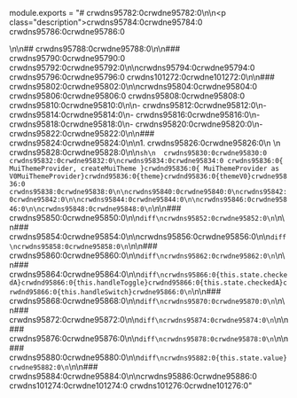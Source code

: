 module.exports = "# crwdns95782:0crwdne95782:0\n\n<p class=\"description\">crwdns95784:0crwdne95784:0 crwdns95786:0crwdne95786:0</p>\n\n## crwdns95788:0crwdne95788:0\n\n### crwdns95790:0crwdne95790:0 crwdns95792:0crwdne95792:0\n\ncrwdns95794:0crwdne95794:0 crwdns95796:0crwdne95796:0 crwdns101272:0crwdne101272:0\n\n### crwdns95802:0crwdne95802:0\n\ncrwdns95804:0crwdne95804:0 crwdns95806:0crwdne95806:0 crwdns95808:0crwdne95808:0 crwdns95810:0crwdne95810:0\n\n- crwdns95812:0crwdne95812:0\n- crwdns95814:0crwdne95814:0\n- crwdns95816:0crwdne95816:0\n- crwdns95818:0crwdne95818:0\n- crwdns95820:0crwdne95820:0\n- crwdns95822:0crwdne95822:0\n\n### crwdns95824:0crwdne95824:0\n\n1. crwdns95826:0crwdne95826:0\n    \n    crwdns95828:0crwdne95828:0\n\n```sh\n  crwdns95830:0crwdne95830:0 crwdns95832:0crwdne95832:0\ncrwdns95834:0crwdne95834:0 crwdns95836:0{ MuiThemeProvider, createMuiTheme }crwdnd95836:0{ MuiThemeProvider as V0MuiThemeProvider}crwdnd95836:0{theme}crwdnd95836:0{themeV0}crwdne95836:0 crwdns95838:0crwdne95838:0\n\ncrwdns95840:0crwdne95840:0\ncrwdns95842:0crwdne95842:0\n\ncrwdns95844:0crwdne95844:0\n\ncrwdns95846:0crwdne95846:0\n\ncrwdns95848:0crwdne95848:0\n```\n\n### crwdns95850:0crwdne95850:0\n\n```diff\ncrwdns95852:0crwdne95852:0\n```\n\n### crwdns95854:0crwdne95854:0\n\ncrwdns95856:0crwdne95856:0\n\n```diff\ncrwdns95858:0crwdne95858:0\n```\n\n### crwdns95860:0crwdne95860:0\n\n```diff\ncrwdns95862:0crwdne95862:0\n```\n\n### crwdns95864:0crwdne95864:0\n\n```diff\ncrwdns95866:0{this.state.checkedA}crwdnd95866:0{this.handleToggle}crwdnd95866:0{this.state.checkedA}crwdnd95866:0{this.handleSwitch}crwdne95866:0\n```\n\n### crwdns95868:0crwdne95868:0\n\n```diff\ncrwdns95870:0crwdne95870:0\n```\n\n### crwdns95872:0crwdne95872:0\n\n```diff\ncrwdns95874:0crwdne95874:0\n```\n\n### crwdns95876:0crwdne95876:0\n\n```diff\ncrwdns95878:0crwdne95878:0\n```\n\n### crwdns95880:0crwdne95880:0\n\n```diff\ncrwdns95882:0{this.state.value}crwdne95882:0\n```\n\n### crwdns95884:0crwdne95884:0\n\ncrwdns95886:0crwdne95886:0 crwdns101274:0crwdne101274:0 crwdns101276:0crwdne101276:0"